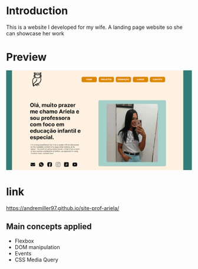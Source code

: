 # Introduction

This is a website I developed for my wife. A landing page website so she can showcase her work

# Preview 
 
 <img src=https://github.com/AndreMiller97/site-prof-ariela/blob/main/preview.png heigth = "500"/>

 # link

 https://andremiller97.github.io/site-prof-ariela/


## Main concepts applied

- Flexbox
- DOM manipulation
- Events
- CSS Media Query